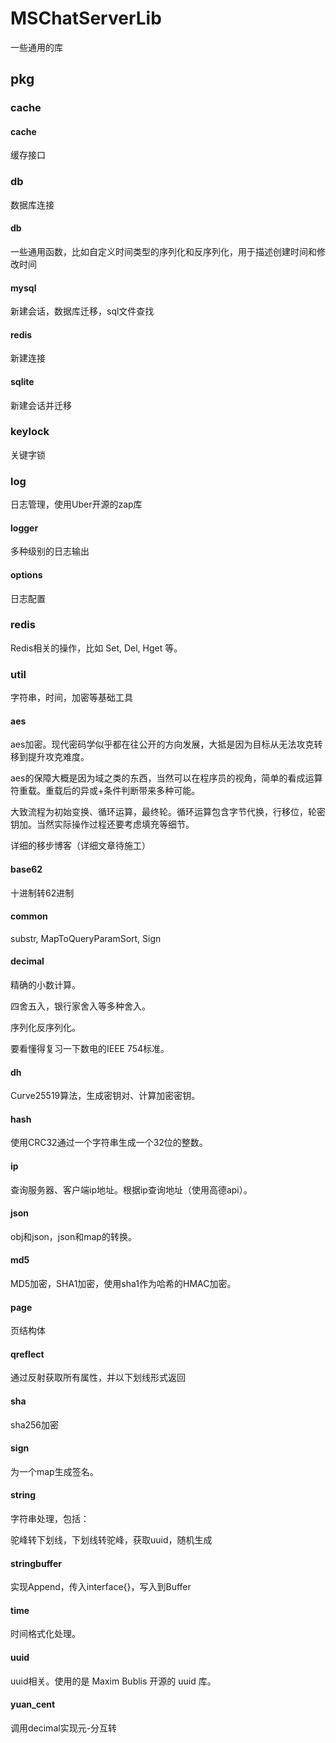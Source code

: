 # MSChatServerLib

一些通用的库

## pkg

### cache

#### cache
缓存接口

### db
数据库连接

#### db
一些通用函数，比如自定义时间类型的序列化和反序列化，用于描述创建时间和修改时间

#### mysql
新建会话，数据库迁移，sql文件查找

#### redis
新建连接

#### sqlite
新建会话并迁移

### keylock
关键字锁

### log
日志管理，使用Uber开源的zap库

#### logger
多种级别的日志输出

#### options
日志配置

### redis
Redis相关的操作，比如 Set, Del, Hget 等。

### util
字符串，时间，加密等基础工具

#### aes
aes加密。现代密码学似乎都在往公开的方向发展，大抵是因为目标从无法攻克转移到提升攻克难度。

aes的保障大概是因为域之类的东西，当然可以在程序员的视角，简单的看成运算符重载。重载后的异或+条件判断带来多种可能。

大致流程为初始变换、循环运算，最终轮。循环运算包含字节代换，行移位，轮密钥加。当然实际操作过程还要考虑填充等细节。

详细的移步博客（详细文章待施工）

#### base62
十进制转62进制

#### common
substr, MapToQueryParamSort, Sign

#### decimal
精确的小数计算。

四舍五入，银行家舍入等多种舍入。

序列化反序列化。

要看懂得复习一下数电的IEEE 754标准。

#### dh
Curve25519算法，生成密钥对、计算加密密钥。

#### hash
使用CRC32通过一个字符串生成一个32位的整数。

#### ip
查询服务器、客户端ip地址。根据ip查询地址（使用高德api）。

#### json
obj和json，json和map的转换。

#### md5
MD5加密，SHA1加密，使用sha1作为哈希的HMAC加密。

#### page
页结构体

#### qreflect
通过反射获取所有属性，并以下划线形式返回

#### sha
sha256加密

#### sign
为一个map生成签名。

#### string
字符串处理，包括：

驼峰转下划线，下划线转驼峰，获取uuid，随机生成

#### stringbuffer
实现Append，传入interface{}，写入到Buffer

#### time
时间格式化处理。

#### uuid
uuid相关。使用的是 Maxim Bublis 开源的 uuid 库。

#### yuan_cent
调用decimal实现元-分互转